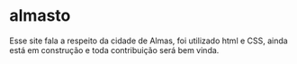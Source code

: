 # almasto
Esse site fala a respeito da cidade de Almas, foi utilizado html e CSS, ainda está em construção e toda contribuição será bem vinda.
